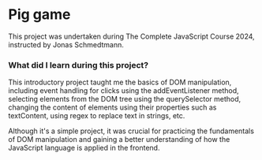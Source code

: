 # Pig game

This project was undertaken during The Complete JavaScript Course 2024, instructed by Jonas Schmedtmann.

### What did I learn during this project?

This introductory project taught me the basics of DOM manipulation, including event handling for clicks using the addEventListener method, selecting elements from the DOM tree using the querySelector method, changing the content of elements using their properties such as textContent, using regex to replace text in strings, etc.

Although it's a simple project, it was crucial for practicing the fundamentals of DOM manipulation and gaining a better understanding of how the JavaScript language is applied in the frontend.
